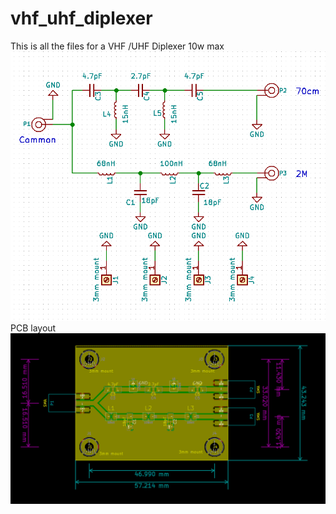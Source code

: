 # vhf_uhf_diplexer
This is all the files for a VHF /UHF Diplexer 10w max<br>
![Alt text](Diplex_Diagram.png?raw=true "Block diagram")<br>
PCB layout
![Alt text](VHF_UHF_Diplexer_1.png?raw=true "Block diagram")<br>



